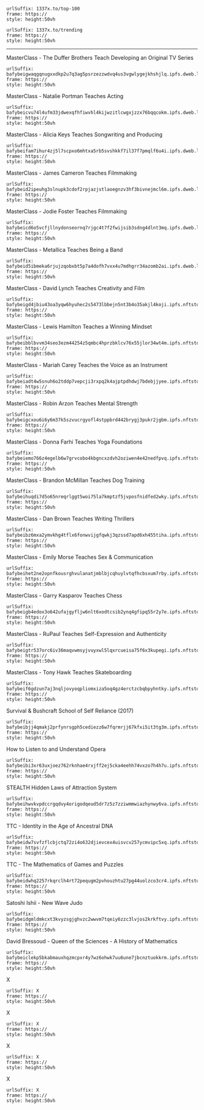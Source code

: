 ```custom-frames
urlSuffix: 1337x.to/top-100
frame: https://
style: height:50vh
```

```custom-frames
urlSuffix: 1337x.to/trending
frame: https://
style: height:50vh
```

---

MasterClass - The Duffer Brothers Teach Developing an Original TV Series

```custom-frames
urlSuffix: bafybeigwaqgqnugxxdkp2u7q3ag5psrzezzwdvq4us3vgwlygejkhshjlq.ipfs.dweb.link
frame: https://
style: height:50vh
```

MasterClass - Natalie Portman Teaches Acting

```custom-frames
urlSuffix: bafybeicvu74l4ufm33jdwexqfhfiwvhl4kijwzitlcwgxjzzx76bqqcokm.ipfs.dweb.link
frame: https://
style: height:50vh
```

MasterClass - Alicia Keys Teaches Songwriting and Producing

```custom-frames
urlSuffix: bafybeifam7ihur4zj5l7scpxo6mhtxa5rb5svshkkf7il37f7pmqlf6u4i.ipfs.dweb.link
frame: https://
style: height:50vh
```

MasterClass - James Cameron Teaches Filmmaking

```custom-frames
urlSuffix: bafybeid2ipeuhg3slnupk3cdof2rpjazjstlaoegnzv3hf3bivnejmcl6m.ipfs.dweb.link
frame: https://
style: height:50vh
```

MasterClass - Jodie Foster Teaches Filmmaking

```custom-frames
urlSuffix: bafybeicd6o5vcfjllnydonseornq7rjgc4t7f2fwijsib3sdng4dlnt3mq.ipfs.dweb.link
frame: https://
style: height:50vh
```

MasterClass - Metallica Teaches Being a Band

```custom-frames
urlSuffix: bafybeid5ibmeka6rjujzqobxbt5p7a4dofh7vxx4u7mdhgrr34azomb2ai.ipfs.dweb.link
frame: https://
style: height:50vh
```

MasterClass - David Lynch Teaches Creativity and Film

```custom-frames
urlSuffix: bafybeigd4jbiu43oa3yqw6hyuhec2s5473lbbejn5nt3b4o35akjl4koji.ipfs.nftstorage.link
frame: https://
style: height:50vh
```

MasterClass - Lewis Hamilton Teaches a Winning Mindset

```custom-frames
urlSuffix: bafybeibblbvvm34seo3ezm44254z5qmbc4hprzbklcv76x55jlor34wt4m.ipfs.nftstorage.link
frame: https://
style: height:50vh
```

MasterClass - Mariah Carey Teaches the Voice as an Instrument

```custom-frames
urlSuffix: bafybeiadt4w5snuh6o2tddp7vepcji3rxpq2k4ajptpdhdwj7bdebjjyee.ipfs.nftstorage.link
frame: https://
style: height:50vh
```

MasterClass - Robin Arzon Teaches Mental Strength

```custom-frames
urlSuffix: bafybeigcxou6i6y6m37k5szvucrgyofl4stppbrd442brygj3pukr2jgbm.ipfs.nftstorage.link
frame: https://
style: height:50vh
```

MasterClass - Donna Farhi Teaches Yoga Foundations

```custom-frames
urlSuffix: bafybeiemo766z4egelb6w7grvcobo4kbgncxzdvh2oziwen4e42nedfpvq.ipfs.nftstorage.link
frame: https://
style: height:50vh
```

MasterClass - Brandon McMillan Teaches Dog Training

```custom-frames
urlSuffix: bafybeihuqdi7d5o65nreqrlggt5woi75la7kmptzf5jvposfnidfed2wky.ipfs.nftstorage.link
frame: https://
style: height:50vh
```

MasterClass - Dan Brown Teaches Writing Thrillers

```custom-frames
urlSuffix: bafybeibz6mxa2ymvkhg4tflx6fonwvijgfqwkj3qzssd7apd6xh455tiha.ipfs.nftstorage.link
frame: https://
style: height:50vh
```

MasterClass - Emily Morse Teaches Sex & Communication

```custom-frames
urlSuffix: bafybeihet2ne2opnfkousrghvulanatjmblbjcqhuylvtqfhcbsxum7rby.ipfs.nftstorage.link
frame: https://
style: height:50vh
```

MasterClass - Garry Kasparov Teaches Chess

```custom-frames
urlSuffix: bafybeigb4edox3o642ufajgyfljw6nlt6xodtcsib2ynq4gfipq55r2y7e.ipfs.nftstorage.link
frame: https://
style: height:50vh
```

MasterClass - RuPaul Teaches Self-Expression and Authenticity

```custom-frames
urlSuffix: bafybeigtr537orc6iv36maqvwmsyjvuyxwl5lqxrcueisa75f6x3kupegi.ipfs.nftstorage.link
frame: https://
style: height:50vh
```

MasterClass - Tony Hawk Teaches Skateboarding

```custom-frames
urlSuffix: bafybeif6gdzun7aj3nqljovyoqpliomxiza5oq4gz4erctzcbqbpyhntky.ipfs.nftstorage.link
frame: https://
style: height:50vh
```

Survival & Bushcraft School of Self Reliance (2017)

```custom-frames
urlSuffix: bafybeibjj4qmakj2prfynrsgph5cediezz6w7fqrmrjj67kfxi5it3tg3m.ipfs.nftstorage.link
frame: https://
style: height:50vh
```

How to Listen to and Understand Opera

```custom-frames
urlSuffix: bafybeibi3xr63uxjoez762rknhae4rxjff2ej5cka4eehh74vxzo7h4h7u.ipfs.nftstorage.link
frame: https://
style: height:50vh
```

STEALTH Hidden Laws of Attraction System

```custom-frames
urlSuffix: bafybeihwvkvpdccrgqdvy4origodqeud5dr7z5z7zziwmmwiazhynwy6va.ipfs.nftstorage.link
frame: https://
style: height:50vh
```

TTC - Identity in the Age of Ancestral DNA

```custom-frames
urlSuffix: bafybeidw7svfzflcbjctq72zi4o632djievcex4uisvcv257ycmvipc5xq.ipfs.nftstorage.link
frame: https://
style: height:50vh
```

TTC - The Mathematics of Games and Puzzles

```custom-frames
urlSuffix: bafybeidwhq2257rkqrclh4rt72pequgm2pvhouzhtu27pg44uolzco3cr4.ipfs.nftstorage.link
frame: https://
style: height:50vh
```

Satoshi Ishii - New Wave Judo

```custom-frames
urlSuffix: bafybeidgmldmkcxt3kvyzsgjghvzc2wwvm7tqeiy6zzc3lvjos2krkftvy.ipfs.nftstorage.link
frame: https://
style: height:50vh
```

David Bressoud - Queen of the Sciences - A History of Mathematics

```custom-frames
urlSuffix: bafybeiclekp5bkabmauxhqzmcpxr4y7wz6ohwk7uu6une7jbcnztuokkrm.ipfs.nftstorage.link
frame: https://
style: height:50vh
```

X

```custom-frames
urlSuffix: X
frame: https://
style: height:50vh
```

X

```custom-frames
urlSuffix: X
frame: https://
style: height:50vh
```

X

```custom-frames
urlSuffix: X
frame: https://
style: height:50vh
```

X

```custom-frames
urlSuffix: X
frame: https://
style: height:50vh
```
